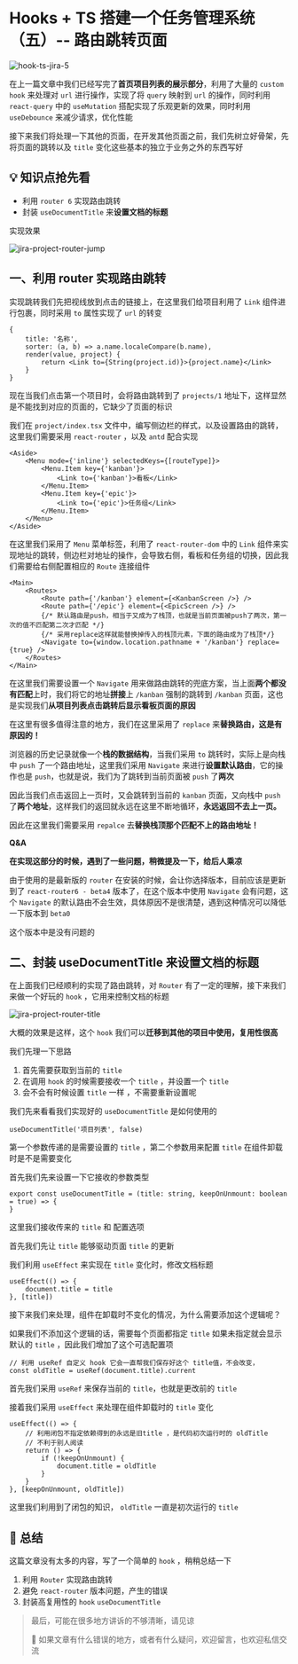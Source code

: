 # Hooks + TS 搭建一个任务管理系统（五）-- 路由跳转页面

![hook-ts-jira-5](https://ljcimg.oss-cn-beijing.aliyuncs.com/img/hook-ts-jira-5.png)

在上一篇文章中我们已经写完了**首页项目列表的展示部分**，利用了大量的 `custom hook` 来处理对 `url` 进行操作，实现了将 `query` 映射到 `url` 的操作，同时利用 `react-query` 中的 `useMutation` 搭配实现了乐观更新的效果，同时利用 `useDebounce` 来减少请求，优化性能

接下来我们将处理一下其他的页面，在开发其他页面之前，我们先树立好骨架，先将页面的跳转以及 `title` 变化这些基本的独立于业务之外的东西写好

## 💡 知识点抢先看

- 利用 `router 6` 实现路由跳转
- 封装 `useDocumentTitle` 来**设置文档的标题**

实现效果

![jira-project-router-jump](https://ljcimg.oss-cn-beijing.aliyuncs.com/img/jira-project-router-jump.gif)

## 一、利用 router 实现路由跳转

实现跳转我们先把视线放到点击的链接上，在这里我们给项目利用了 `Link` 组件进行包裹，同时采用 `to` 属性实现了 `url` 的转变

```tsx
{
    title: '名称',
    sorter: (a, b) => a.name.localeCompare(b.name),
    render(value, project) {
        return <Link to={String(project.id)}>{project.name}</Link>
    }
}
```

现在当我们点击第一个项目时，会将路由跳转到了 `projects/1`  地址下，这样显然是不能找到对应的页面的，它缺少了页面的标识

我们在 `project/index.tsx` 文件中，编写侧边栏的样式，以及设置路由的跳转，这里我们需要采用 `react-router` ，以及  `antd` 配合实现

```tsx
<Aside>
    <Menu mode={'inline'} selectedKeys={[routeType]}>
        <Menu.Item key={'kanban'}>
            <Link to={'kanban'}>看板</Link>
        </Menu.Item>
        <Menu.Item key={'epic'}>
            <Link to={'epic'}>任务组</Link>
        </Menu.Item>
    </Menu>
</Aside>
```

在这里我们采用了 `Menu` 菜单标签，利用了 `react-router-dom` 中的 `Link` 组件来实现地址的跳转，侧边栏对地址的操作，会导致右侧，看板和任务组的切换，因此我们需要给右侧配置相应的 `Route` 连接组件

```tsx
<Main>
    <Routes>
        <Route path={'/kanban'} element={<KanbanScreen />} />
        <Route path={'/epic'} element={<EpicScreen />} />
        {/* 默认路由是push，相当于又成为了栈顶，也就是当前页面被push了两次，第一次的值不匹配第二次才匹配 */}
        {/* 采用replace这样就能替换掉传入的栈顶元素，下面的路由成为了栈顶*/}
        <Navigate to={window.location.pathname + '/kanban'} replace={true} />
    </Routes>
</Main>
```

在这里我们需要设置一个 `Navigate` 用来做路由跳转的兜底方案，当上面**两个都没有匹配**上时，我们将它的地址**拼接**上 `/kanban` 强制的跳转到 `/kanban` 页面，这也是实现我们**从项目列表点击跳转后显示看板页面的原因**

在这里有很多值得注意的地方，我们在这里采用了 `replace` 来**替换路由，这是有原因的！**

浏览器的历史记录就像一个**栈的数据结构**，当我们采用 `to` 跳转时，实际上是向栈中 `push` 了一个路由地址，这里我们采用 `Navigate` 来进行**设置默认路由**，它的操作也是 `push`，也就是说，我们为了跳转到当前页面被 `push` 了**两次**

因此当我们点击返回上一页时，又会跳转到当前的 `kanban` 页面，又向栈中 `push` 了**两个地址**，这样我们的返回就永远在这里不断地循环，**永远返回不去上一页。**

因此在这里我们需要采用 `repalce` 去**替换栈顶那个匹配不上的路由地址！**

**Q&A**

**在实现这部分的时候，遇到了一些问题，稍微提及一下，给后人乘凉**

由于使用的是最新版的 `router` 在安装的时候，会让你选择版本，目前应该是更新到了 `react-router6 - beta4` 版本了，在这个版本中使用 `Navigate` 会有问题，这个 `Navigate` 的默认路由不会生效，具体原因不是很清楚，遇到这种情况可以降低一下版本到 `beta0`

这个版本中是没有问题的

## 二、封装 useDocumentTitle 来设置文档的标题

在上面我们已经顺利的实现了路由跳转，对 `Router` 有了一定的理解，接下来我们来做一个好玩的 `hook` ，它用来控制文档的标题

![jira-project-router-title](https://ljcimg.oss-cn-beijing.aliyuncs.com/img/jira-project-router-title.gif)

大概的效果是这样，这个 `hook` 我们可以**迁移到其他的项目中使用，复用性很高**

我们先理一下思路

1. 首先需要获取到当前的 `title`
2. 在调用 `hook` 的时候需要接收一个 `title` ，并设置一个 `title`
3. 会不会有时候设置 `title` 一样 ，不需要重新设置呢

我们先来看看我们实现好的 `useDocumentTitle` 是如何使用的

```tsx
useDocumentTitle('项目列表', false)
```

第一个参数传递的是需要设置的 `title` ，第二个参数用来配置 `title` 在组件卸载时是不是需要变化

首先我们先来设置一下它接收的参数类型

```tsx
export const useDocumentTitle = (title: string, keepOnUnmount: boolean = true) => {
}
```

这里我们接收传来的 `title` 和 配置选项

首先我们先让 `title` 能够驱动页面 `title` 的更新

我们利用 `useEffect` 来实现在 `title` 变化时，修改文档标题

```tsx
useEffect(() => {
    document.title = title
}, [title])
```

接下来我们来处理，组件在卸载时不变化的情况，为什么需要添加这个逻辑呢？

如果我们不添加这个逻辑的话，需要每个页面都指定 `title` 如果未指定就会显示默认的 `title` ，因此我们增加了这个可选配置项

```tsx
// 利用 useRef 自定义 hook 它会一直帮我们保存好这个 title值，不会改变，
const oldTitle = useRef(document.title).current
```

首先我们采用 `useRef` 来保存当前的 `title`，也就是更改前的 `title`

接着我们采用 `useEffect` 来处理在组件卸载时的 `title` 变化

```tsx
useEffect(() => {
    // 利用闭包不指定依赖得到的永远是旧title ，是代码初次运行时的 oldTitle
    // 不利于别人阅读
    return () => {
        if (!keepOnUnmount) {
            document.title = oldTitle
        }
    }
}, [keepOnUnmount, oldTitle])
```

这里我们利用到了闭包的知识， `oldTitle`  一直是初次运行的 `title`

## 📌 总结

这篇文章没有太多的内容，写了一个简单的 `hook` ，稍稍总结一下

1. 利用 `Router` 实现路由跳转
2. 避免 `react-router` 版本问题，产生的错误
3. 封装高复用性的 `hook` `useDocumentTitle`

> 最后，可能在很多地方讲诉的不够清晰，请见谅
>
> 💌 如果文章有什么错误的地方，或者有什么疑问，欢迎留言，也欢迎私信交流


